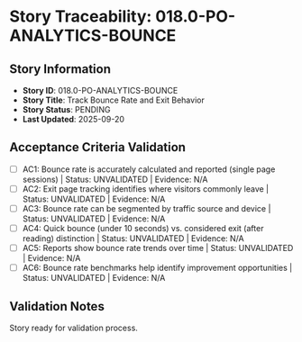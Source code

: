 # Story Traceability: 018.0-PO-ANALYTICS-BOUNCE

## Story Information
- **Story ID**: 018.0-PO-ANALYTICS-BOUNCE
- **Story Title**: Track Bounce Rate and Exit Behavior
- **Story Status**: PENDING
- **Last Updated**: 2025-09-20

## Acceptance Criteria Validation

- [ ] AC1: Bounce rate is accurately calculated and reported (single page sessions) | Status: UNVALIDATED | Evidence: N/A
- [ ] AC2: Exit page tracking identifies where visitors commonly leave | Status: UNVALIDATED | Evidence: N/A
- [ ] AC3: Bounce rate can be segmented by traffic source and device | Status: UNVALIDATED | Evidence: N/A
- [ ] AC4: Quick bounce (under 10 seconds) vs. considered exit (after reading) distinction | Status: UNVALIDATED | Evidence: N/A
- [ ] AC5: Reports show bounce rate trends over time | Status: UNVALIDATED | Evidence: N/A
- [ ] AC6: Bounce rate benchmarks help identify improvement opportunities | Status: UNVALIDATED | Evidence: N/A

## Validation Notes
Story ready for validation process.
